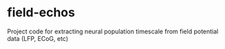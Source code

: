 # field-echos
Project code for extracting neural population timescale from field potential data (LFP, ECoG, etc)
